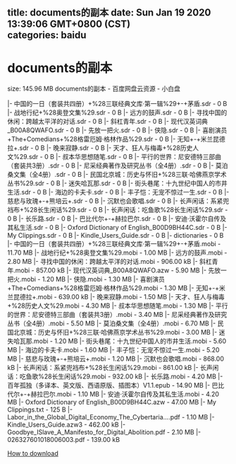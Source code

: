 
title: documents的副本
date: Sun Jan 19 2020 13:39:06 GMT+0800 (CST)    
categories: baidu
---

# documents的副本
size: 145.96 MB
 documents的副本 - 百度网盘云资源 - 小白盘
 
|- 中国的一日（套装共四册）+%28三联经典文库·第一辑%29+-+茅盾.sdr - 0 B
|- 战地行纪+%28奥登文集%29.sdr - 0 B
|- 远方的鼓声.sdr - 0 B
|- 寻找中国的休闲：跨越太平洋的对话.sdr - 0 B
|- 斜杠青年.sdr - 0 B
|- 现代汉英词典_B00A8QWAFO.sdr - 0 B
|- 先放一把火.sdr - 0 B
|- 侠隐.sdr - 0 B
|- 喜剧演员+The+Comedians+%28格雷厄姆·格林作品%29.sdr - 0 B
|- 无知+-+米兰昆德拉+.sdr - 0 B
|- 晚来寂静.sdr - 0 B
|- 天才、狂人与梅毒+%28历史人文%29.sdr - 0 B
|- 叔本华思想随笔.sdr - 0 B
|- 平行的世界：尼安德特三部曲（套装共3册）.sdr - 0 B
|- 尼采经典著作及研究丛书（全4册）.sdr - 0 B
|- 莫泊桑文集（全4册）.sdr - 0 B
|- 民国北京城：历史与怀旧+%28三联·哈佛燕京学术丛书%29.sdr - 0 B
|- 迷失哈瓦那.sdr - 0 B
|- 街头巷尾：十九世纪中国人的市井生活.sdr - 0 B
|- 海边的卡夫卡.sdr - 0 B
|- 丰子恺：无宠不惊过一生.sdr - 0 B
|- 慈悲与玫瑰+-+熊培云+.sdr - 0 B
|- 沉默也会歌唱.sdr - 0 B
|- 长声闲话：系紧兜裆布+%28长生闲话%29.sdr - 0 B
|- 长声闲话：吃鱼歌%28长生闲话%29.sdr - 0 B
|- 长乐路.sdr - 0 B
|- 巴比代尔+-+赫拉巴尔.sdr - 0 B
|- 安迪·沃霍尔自传及其私生活.sdr - 0 B
|- Oxford Dictionary of English_B00D9BH44C.sdr - 0 B
|- My Clippings.sdr - 0 B
|- Kindle_Users_Guide.sdr - 0 B
|- dictionaries - 0 B
|- 中国的一日（套装共四册）+%28三联经典文库·第一辑%29+-+茅盾.mobi - 11.70 MB
|- 战地行纪+%28奥登文集%29.mobi - 1.00 MB
|- 远方的鼓声.mobi - 2.80 MB
|- 寻找中国的休闲：跨越太平洋的对话.mobi - 906.00 kB
|- 斜杠青年.mobi - 857.00 kB
|- 现代汉英词典_B00A8QWAFO.azw - 5.90 MB
|- 先放一把火.mobi - 1.20 MB
|- 侠隐.mobi - 1.30 MB
|- 喜剧演员+The+Comedians+%28格雷厄姆·格林作品%29.mobi - 1.30 MB
|- 无知+-+米兰昆德拉+.mobi - 639.00 kB
|- 晚来寂静.mobi - 1.50 MB
|- 天才、狂人与梅毒+%28历史人文%29.mobi - 4.30 MB
|- 叔本华思想随笔.mobi - 1.30 MB
|- 平行的世界：尼安德特三部曲（套装共3册）.mobi - 3.40 MB
|- 尼采经典著作及研究丛书（全4册）.mobi - 5.50 MB
|- 莫泊桑文集（全4册）.mobi - 6.70 MB
|- 民国北京城：历史与怀旧+%28三联·哈佛燕京学术丛书%29.mobi - 3.00 MB
|- 迷失哈瓦那.mobi - 1.20 MB
|- 街头巷尾：十九世纪中国人的市井生活.mobi - 5.60 MB
|- 海边的卡夫卡.mobi - 1.60 MB
|- 丰子恺：无宠不惊过一生.mobi - 5.20 MB
|- 慈悲与玫瑰+-+熊培云+.mobi - 1.20 MB
|- 沉默也会歌唱.mobi - 868.00 kB
|- 长声闲话：系紧兜裆布+%28长生闲话%29.mobi - 861.00 kB
|- 长声闲话：吃鱼歌%28长生闲话%29.mobi - 932.00 kB
|- 长乐路.mobi - 4.20 MB
|- 百年孤独（多译本、英文版、西语原版、插图本）V1.1.epub - 14.90 MB
|- 巴比代尔+-+赫拉巴尔.mobi - 1.10 MB
|- 安迪·沃霍尔自传及其私生活.mobi - 4.20 MB
|- Oxford Dictionary of English_B00D9BH44C.azw - 47.00 MB
|- My Clippings.txt - 125 B
|- Labor_in_the_Global_Digital_Economy_The_Cybertaria....pdf - 1.10 MB
|- Kindle_Users_Guide.azw3 - 462.00 kB
|- Goodbye_ISlave_A_Manifesto_for_Digital_Abolition.pdf - 2.10 MB
|- 026327601018006003.pdf - 139.00 kB

[How to download](https://bpcam.bemobtrk.com/go/2ceec3aa-1ca2-46d6-b9ff-aaa5c184517c?jno=136)
